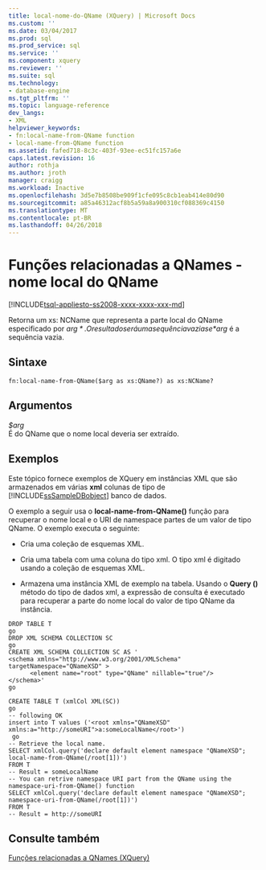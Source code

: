 ```yaml
---
title: local-nome-do-QName (XQuery) | Microsoft Docs
ms.custom: ''
ms.date: 03/04/2017
ms.prod: sql
ms.prod_service: sql
ms.service: ''
ms.component: xquery
ms.reviewer: ''
ms.suite: sql
ms.technology:
- database-engine
ms.tgt_pltfrm: ''
ms.topic: language-reference
dev_langs:
- XML
helpviewer_keywords:
- fn:local-name-from-QName function
- local-name-from-QName function
ms.assetid: fafed718-8c3c-403f-93ee-ec51fc157a6e
caps.latest.revision: 16
author: rothja
ms.author: jroth
manager: craigg
ms.workload: Inactive
ms.openlocfilehash: 3d5e7b8508be909f1cfe095c8cb1eab414e80d90
ms.sourcegitcommit: a85a46312acf8b5a59a8a900310cf088369c4150
ms.translationtype: MT
ms.contentlocale: pt-BR
ms.lasthandoff: 04/26/2018
---
```

# <a name="functions-related-to-qnames---local-name-from-qname"></a>Funções relacionadas a QNames - nome local do QName
[!INCLUDE[tsql-appliesto-ss2008-xxxx-xxxx-xxx-md](../includes/tsql-appliesto-ss2008-xxxx-xxxx-xxx-md.md)]

  Retorna um xs: NCName que representa a parte local do QName especificado por *$arg*. O resultado será uma sequência vazia se *$arg* é a sequência vazia.  
  
## <a name="syntax"></a>Sintaxe  
  
```  
fn:local-name-from-QName($arg as xs:QName?) as xs:NCName?  
```  
  
## <a name="arguments"></a>Argumentos  
 *$arg*  
 É do QName que o nome local deveria ser extraído.  
  
## <a name="examples"></a>Exemplos  
 Este tópico fornece exemplos de XQuery em instâncias XML que são armazenados em várias **xml** colunas de tipo de [!INCLUDE[ssSampleDBobject](../includes/sssampledbobject-md.md)] banco de dados.  
  
 O exemplo a seguir usa o **local-name-from-QName()** função para recuperar o nome local e o URI de namespace partes de um valor de tipo QName. O exemplo executa o seguinte:  
  
-   Cria uma coleção de esquemas XML.  
  
-   Cria uma tabela com uma coluna do tipo xml. O tipo xml é digitado usando a coleção de esquemas XML.  
  
-   Armazena uma instância XML de exemplo na tabela. Usando o **Query ()** método do tipo de dados xml, a expressão de consulta é executado para recuperar a parte do nome local do valor de tipo QName da instância.  
  
```  
DROP TABLE T  
go  
DROP XML SCHEMA COLLECTION SC  
go  
CREATE XML SCHEMA COLLECTION SC AS '  
<schema xmlns="http://www.w3.org/2001/XMLSchema"  
targetNamespace="QNameXSD" >  
      <element name="root" type="QName" nillable="true"/>  
</schema>'  
go  
  
CREATE TABLE T (xmlCol XML(SC))  
go  
-- following OK  
insert into T values ('<root xmlns="QNameXSD" xmlns:a="http://someURI">a:someLocalName</root>')  
 go  
-- Retrieve the local name.   
SELECT xmlCol.query('declare default element namespace "QNameXSD"; local-name-from-QName(/root[1])')  
FROM T  
-- Result = someLocalName  
-- You can retrive namespace URI part from the QName using the namespace-uri-from-QName() function  
SELECT xmlCol.query('declare default element namespace "QNameXSD"; namespace-uri-from-QName(/root[1])')  
FROM T  
-- Result = http://someURI  
```  
  
## <a name="see-also"></a>Consulte também  
 [Funções relacionadas a QNames &#40;XQuery&#41;](http://msdn.microsoft.com/library/7e07eb26-f551-4b63-ab77-861684faff71)  
  
  
